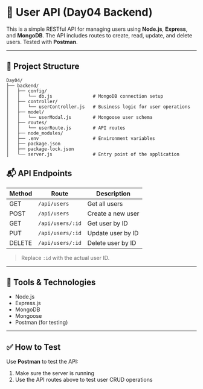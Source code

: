 # 👤 User API (Day04 Backend)

This is a simple RESTful API for managing users using **Node.js**, **Express**, and **MongoDB**. The API includes routes to create, read, update, and delete users. Tested with **Postman**.

---

## 📁 Project Structure

```
Day04/
├── backend/
│   ├── config/
│   │   └── db.js               # MongoDB connection setup
│   ├── controller/
│   │   └── userController.js   # Business logic for user operations
│   ├── model/
│   │   └── userModal.js        # Mongoose user schema
│   ├── routes/
│   │   └── userRoute.js        # API routes
│   ├── node_modules/
│   ├── .env                    # Environment variables
│   ├── package.json
│   ├── package-lock.json
│   └── server.js               # Entry point of the application
```





## 📬 API Endpoints

| Method | Route            | Description       |
| ------ | ---------------- | ----------------- |
| GET    | `/api/users`     | Get all users     |
| POST   | `/api/users`     | Create a new user |
| GET    | `/api/users/:id` | Get user by ID    |
| PUT    | `/api/users/:id` | Update user by ID |
| DELETE | `/api/users/:id` | Delete user by ID |

> Replace `:id` with the actual user ID.

---

## 🔗 Tools & Technologies

* Node.js
* Express.js
* MongoDB
* Mongoose
* Postman (for testing)

---

## ✅ How to Test

Use **Postman** to test the API:

1. Make sure the server is running
2. Use the API routes above to test user CRUD operations

